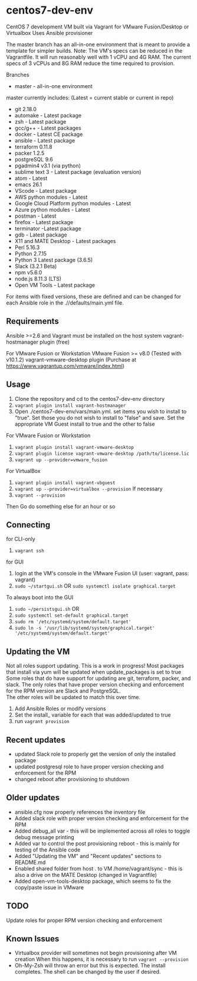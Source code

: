 # centos7-dev-env
CentOS 7 development VM built via Vagrant for VMware Fusion/Desktop or Virtualbox
Uses Ansible provisioner

The master branch has an all-in-one environment that is meant to provide a template for simpler builds.
Note: The VM's specs can be reduced in the Vagrantfile.  It will run reasonably well with 1 vCPU and 4G RAM.
      The current specs of 3 vCPUs and 8G RAM reduce the time required to provision.


Branches
* master - all-in-one environment


master currently includes: (Latest = current stable or current in repo)
* git 2.18.0
* automake - Latest package
* zsh - Latest package
* gcc/g++ - Latest packages
* docker - Latest CE package
* ansible - Latest package
* terraform 0.11.8
* packer 1.2.5
* postgreSQL 9.6
* pgadmin4 v3.1 (via python)
* sublime text 3 - Latest package (evaluation version)
* atom - Latest
* emacs 26.1
* VScode - Latest package
* AWS python modules - Latest
* Google Cloud Platform python modules - Latest
* Azure python modules - Latest
* postman - Latest
* firefox - Latest package
* terminator -Latest package
* gdb - Latest package
* X11 and MATE Desktop - Latest packages
* Perl 5.16.3
* Python 2.7.15
* Python 3 Latest package (3.6.5)
* Slack (3.2.1 Beta)
* npm v5.6.0
* node.js 8.11.3 (LTS)
* Open VM Tools - Latest package

For items with fixed versions, these are defined and can be changed for each Ansible role in the ./<role>/defaults/main.yml file.


## Requirements
Ansible >=2.6 and Vagrant must be installed on the host system
vagrant-hostmanager plugin (free)

For VMware Fusion or Workstation
VMware Fusion >= v8.0 (Tested with v10.1.2)
vagrant-vmware-desktop plugin (Purchase at https://www.vagrantup.com/vmware/index.html)



## Usage
1. Clone the repository and cd to the centos7-dev-env directory
2. `vagrant plugin install vagrant-hostmanager`
3. Open ./centos7-dev-env/vars/main.yml. set items you wish to install to "true".  Set those you do not wish to install to "false" and save.
   Set the appropriate VM Guest install to true and the other to false

For VMware Fusion or Workstation
1. `vagrant plugin install vagrant-vmware-desktop`
2. `vagrant plugin license vagrant-vmware-desktop /path/to/license.lic`
3. `vagrant up --provider=vmware_fusion`

For VirtualBox
1. `vagrant plugin install vagrant-vbguest`
2. `vagrant up --provider=virtualbox --provision`
If necessary
3. `vagrant --provision` 

Then
Go do something else for an hour or so


## Connecting
for CLI-only
1. `vagrant ssh`

for GUI
1. login at the VM's console in the VMware Fusion UI (user: vagrant, pass: vagrant)
2. `sudo ~/startgui.sh` OR `sudo systemctl isolate graphical.target` 

To always boot into the GUI
1. `sudo ~/persistsgui.sh` 
     OR
2. `sudo systemctl set-default graphical.target`
3. `sudo rm '/etc/systemd/system/default.target'`
4. `sudo ln -s '/usr/lib/systemd/system/graphical.target' '/etc/systemd/system/default.target'`


## Updating the VM
Not all roles support updating.  This is a work in progress!
Most packages that install via yum will be updated when update_packages is set to true
Some roles that do have support for updating are git, terraform, packer, and slack.
The only roles that have proper version checking and enforcement for the RPM version are Slack and PostgreSQL.  
The other roles will be updated to match this over time.

1. Add Ansible Roles or modify versions
2. Set the install_<item> variable for each that was added/updated to true
3. run `vagrant provision`


## Recent updates
* updated Slack role to properly get the version of only the installed package
* updated postgresql role to have proper version checking and enforcement for the RPM
* changed reboot after provisioning to shutdown

## Older updates 
* ansible.cfg now properly references the inventory file
* Added slack role with proper version checking and enforcement for the RPM
* Added debug_all var - this will be implemented across all roles to toggle debug message printing
* Added var to control the post provisioning reboot - this is mainly for testing of the Ansible code
* Added "Updating the VM" and "Recent updates" sections to README.md
* Enabled shared folder from host . to VM /home/vagrant/sync - this is also a drive on the MATE Desktop (changed in Vagrantfile)
* Added open-vm-tools-desktop package, which seems to fix the copy/paste issue in VMware


## TODO
Update roles for proper RPM version checking and enforcement 


## Known Issues
* Virtualbox provider will sometimes not begin provisioning after VM creation
  When this happens, it is necessary to run `vagrant --provision`
* Oh-My-Zsh will throw an error but this is expected.  The install completes. The shell can be changed by the user if desired.
